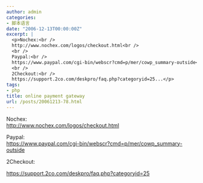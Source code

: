 ```yaml
---
author: admin
categories:
- 脚本语言
date: "2006-12-13T00:00:00Z"
excerpt: |
  <p>Nochex:<br />
  http://www.nochex.com/logos/checkout.html<br />
  <br />
  Paypal:<br />
  https://www.paypal.com/cgi-bin/webscr?cmd=p/mer/cowp_summary-outside<br />
  <br />
  2Checkout:<br />
  https://support.2co.com/deskpro/faq.php?categoryid=25...</p>
tags:
- php
title: online payment gateway
url: /posts/20061213-78.html
---
```

Nochex:  
http://www.nochex.com/logos/checkout.html

Paypal:  
https://www.paypal.com/cgi-bin/webscr?cmd=p/mer/cowp_summary-outside

2Checkout:

https://support.2co.com/deskpro/faq.php?categoryid=25